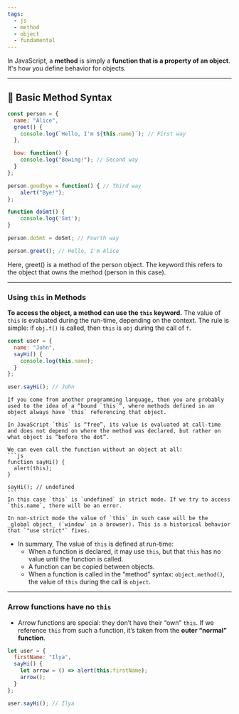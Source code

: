 ```yaml
---
tags:
  - js
  - method
  - object
  - fundamental
---
```


In JavaScript, a **method** is simply a **function that is a property of an object**. It's how you define behavior for objects.

---

## 🧱 Basic Method Syntax

```js
const person = {
  name: "Alice",
  greet() {
    console.log(`Hello, I'm ${this.name}`); // First way
  },

  bow: function() { 
	console.log("Bowing!"); // Second way
  }
};

person.goodbye = function() { // Third way
	alert("Bye!");
};

function doSmt() {
	console.log('Smt');
}

person.doSmt = doSmt; // Fourth way

person.greet(); // Hello, I'm Alice
```

Here, greet() is a method of the person object. The keyword this refers to the object that owns the method (person in this case).

---

### **Using `this` in Methods**

**To access the object, a method can use the `this` keyword.**
The value of `this` is evaluated during the run-time, depending on the context.
The rule is simple: if `obj.f()` is called, then `this` is `obj` during the call of `f`.

```js
const user = {
  name: "John",
  sayHi() {
    console.log(this.name);
  }
};

user.sayHi(); // John

```

```ad-note
If you come from another programming language, then you are probably used to the idea of a “bound `this`”, where methods defined in an object always have `this` referencing that object.

In JavaScript `this` is “free”, its value is evaluated at call-time and does not depend on where the method was declared, but rather on what object is “before the dot”.
```

````ad-note
We can even call the function without an object at all:
```js
function sayHi() {
  alert(this);
}

sayHi(); // undefined
```
In this case `this` is `undefined` in strict mode. If we try to access `this.name`, there will be an error.

In non-strict mode the value of `this` in such case will be the _global object_ (`window` in a browser). This is a historical behavior that `"use strict"` fixes.
````

- In summary, The value of `this` is defined at run-time:
	- When a function is declared, it may use `this`, but that `this` has no value until the function is called.
	- A function can be copied between objects.
	- When a function is called in the “method” syntax: `object.method()`, the value of `this` during the call is `object`.

---

### **Arrow functions have no `this`**
- Arrow functions are special: they don’t have their “own” `this`. If we reference `this` from such a function, it’s taken from the **outer “normal” function**.
```js
let user = {
  firstName: "Ilya",
  sayHi() {
    let arrow = () => alert(this.firstName);
    arrow();
  }
};

user.sayHi(); // Ilya
```